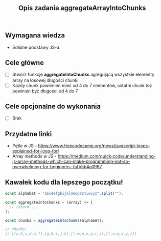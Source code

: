 
<h2 align="center">Opis zadania aggregateArrayIntoChunks </h2>

<br>

## Wymagana wiedza

- Solidne podstawy JS-a.

## Cele główne

- [ ] Stwórz funkcję **aggregateIntoChunks** agregującą wszystkie elementy array na losowej długości chunki
- [ ] Każdy chunk powienien mieć od 4 do 7 elementów, ostatni chunk też powinien być długości od 4 do 7

## Cele opcjonalne do wykonania

- [ ] Brak

## Przydatne linki

- Pętle w JS - https://www.freecodecamp.org/news/javascript-loops-explained-for-loop-for/
- Array methods w JS - https://medium.com/quick-code/understanding-js-array-methods-which-can-make-programming-not-so-overwhelming-for-beginners-7afb5b4a0967

## Kawałek kodu dla lepszego początku!

```javascript
const alphabet = "abcdefghijklmnoprstuwxyz".split("");

const aggregateIntoChunks = (array) => {
  // return ...
};

const chunks = aggregateIntoChunks(alphabet);

// chunks:
// [[a,b,c,d,e,f],[g,h,i,j,k],[l,m,n,o,p,r,s],[t,u,w,x,y,z]]
```
